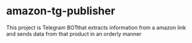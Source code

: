 # amazon-tg-publisher
This project is Telegram BOTthat extracts information from a amazon link and sends data from that product in an orderly manner
